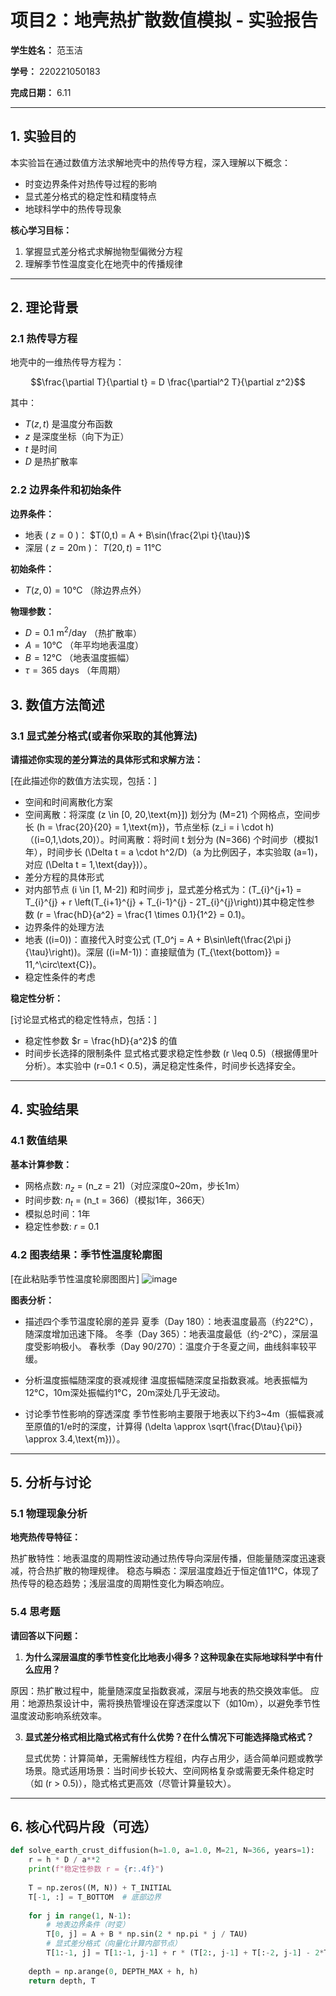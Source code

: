 # 项目2：地壳热扩散数值模拟 - 实验报告

**学生姓名：** 范玉洁

**学号：** 220221050183

**完成日期：** 6.11


---

## 1. 实验目的

本实验旨在通过数值方法求解地壳中的热传导方程，深入理解以下概念：

- 时变边界条件对热传导过程的影响
- 显式差分格式的稳定性和精度特点
- 地球科学中的热传导现象

**核心学习目标：**
1. 掌握显式差分格式求解抛物型偏微分方程
2. 理解季节性温度变化在地壳中的传播规律

---

## 2. 理论背景

### 2.1 热传导方程

地壳中的一维热传导方程为：

$$\frac{\partial T}{\partial t} = D \frac{\partial^2 T}{\partial z^2}$$

其中：
- $T(z,t)$ 是温度分布函数
- $z$ 是深度坐标（向下为正）
- $t$ 是时间
- $D$ 是热扩散率

### 2.2 边界条件和初始条件

**边界条件：**
- 地表 ( $z=0$ )： $T(0,t) = A + B\sin(\frac{2\pi t}{\tau})$
- 深层 ( $z=20\text{m}$ )： $T(20,t) = 11°\text{C}$

**初始条件：**
- $T(z,0) = 10°\text{C}$ （除边界点外）

**物理参数：**
- $D = 0.1 \text{ m}^2/\text{day}$ （热扩散率）
- $A = 10°\text{C}$ （年平均地表温度）
- $B = 12°\text{C}$ （地表温度振幅）
- $\tau = 365 \text{ days}$ （年周期）


## 3. 数值方法简述

### 3.1 显式差分格式(或者你采取的其他算法)

**请描述你实现的差分算法的具体形式和求解方法：**

[在此描述你的数值方法实现，包括：]
- 空间和时间离散化方案
- 空间离散：将深度 \(z \in [0, 20\,\text{m}]\) 划分为 \(M=21\) 个网格点，空间步长 \(h = \frac{20}{20} = 1\,\text{m}\)，节点坐标 \(z_i = i \cdot h\)（\(i=0,1,\dots,20\)）。时间离散：将时间 t 划分为 \(N=366\) 个时间步（模拟1年），时间步长 \(\Delta t = a \cdot h^2/D\)（a 为比例因子，本实验取 \(a=1\)，对应 \(\Delta t = 1\,\text{day}\)）。
- 差分方程的具体形式
- 对内部节点 \(i \in [1, M-2]\) 和时间步 j，显式差分格式为：\(T_{i}^{j+1} = T_{i}^{j} + r \left(T_{i+1}^{j} + T_{i-1}^{j} - 2T_{i}^{j}\right)\)其中稳定性参数 \(r = \frac{hD}{a^2} = \frac{1 \times 0.1}{1^2} = 0.1\)。
- 边界条件的处理方法
- 地表 (\(i=0\))：直接代入时变公式 \(T_0^j = A + B\sin\left(\frac{2\pi j}{\tau}\right)\)。深层 (\(i=M-1\))：直接赋值为 \(T_{\text{bottom}} = 11\,^\circ\text{C}\)。
- 稳定性条件的考虑

**稳定性分析：**

[讨论显式格式的稳定性特点，包括：]
- 稳定性参数 $r = \frac{hD}{a^2}$ 的值
- 时间步长选择的限制条件
显式格式要求稳定性参数 \(r \leq 0.5\)（根据傅里叶分析）。本实验中 \(r=0.1 < 0.5\)，满足稳定性条件，时间步长选择安全。
---

## 4. 实验结果

### 4.1 数值结果

**基本计算参数：**
- 网格点数: $n_z$ = \(n_z = 21\)（对应深度0~20m，步长1m）
- 时间步数: $n_t$ =  \(n_t = 366\)（模拟1年，366天）
- 模拟总时间：1年
- 稳定性参数: $r$ =  0.1

### 4.2 图表结果：季节性温度轮廓图

[在此粘贴季节性温度轮廓图图片]
![image](https://github.com/user-attachments/assets/8ff9a5df-d3a1-4fcc-a7db-a502ffe95faa)

**图表分析：**
- 描述四个季节温度轮廓的差异
夏季（Day 180）：地表温度最高（约22°C），随深度增加迅速下降。
冬季（Day 365）：地表温度最低（约-2°C），深层温度受影响极小。
春秋季（Day 90/270）：温度介于冬夏之间，曲线斜率较平缓。

- 分析温度振幅随深度的衰减规律
温度振幅随深度呈指数衰减。地表振幅为12°C，10m深处振幅约1°C，20m深处几乎无波动。

- 讨论季节性影响的穿透深度
季节性影响主要限于地表以下约3~4m（振幅衰减至原值的1/e时的深度，计算得 \(\delta \approx \sqrt{\frac{D\tau}{\pi}} \approx 3.4\,\text{m}\)）。
---

## 5. 分析与讨论

### 5.1 物理现象分析

**地壳热传导特征：**

热扩散特性：地表温度的周期性波动通过热传导向深层传播，但能量随深度迅速衰减，符合热扩散的物理规律。
稳态与瞬态：深层温度趋近于恒定值11°C，体现了热传导的稳态趋势；浅层温度的周期性变化为瞬态响应。


### 5.4 思考题

**请回答以下问题：**

1. **为什么深层温度的季节性变化比地表小得多？这种现象在实际地球科学中有什么应用？**

  原因：热扩散过程中，能量随深度呈指数衰减，深层与地表的热交换效率低。
应用：地源热泵设计中，需将换热管埋设在穿透深度以下（如10m），以避免季节性温度波动影响系统效率。

3. **显式差分格式相比隐式格式有什么优势？在什么情况下可能选择隐式格式？**

   显式优势：计算简单，无需解线性方程组，内存占用少，适合简单问题或教学场景。隐式适用场景：当时间步长较大、空间网格复杂或需要无条件稳定时（如 \(r > 0.5\)），隐式格式更高效（尽管计算量较大）。
---

## 6. 核心代码片段（可选）

```python
def solve_earth_crust_diffusion(h=1.0, a=1.0, M=21, N=366, years=1):
    r = h * D / a**2
    print(f"稳定性参数 r = {r:.4f}")
    
    T = np.zeros((M, N)) + T_INITIAL
    T[-1, :] = T_BOTTOM  # 底部边界
    
    for j in range(1, N-1):
        # 地表边界条件（时变）
        T[0, j] = A + B * np.sin(2 * np.pi * j / TAU)
        # 显式差分格式（向量化计算内部节点）
        T[1:-1, j] = T[1:-1, j-1] + r * (T[2:, j-1] + T[:-2, j-1] - 2*T[1:-1, j-1])
    
    depth = np.arange(0, DEPTH_MAX + h, h)
    return depth, T
```

